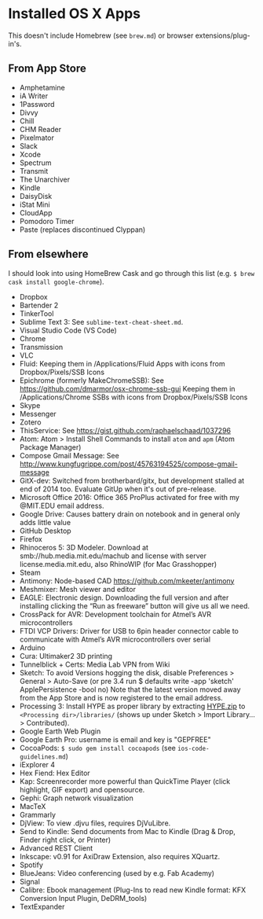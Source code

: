 # Installed OS X Apps
This doesn't include Homebrew (see `brew.md`) or browser extensions/plug-in's.

## From App Store
- Amphetamine
- iA Writer
- 1Password
- Divvy
- Chill
- CHM Reader
- Pixelmator
- Slack
- Xcode
- Spectrum
- Transmit
- The Unarchiver
- Kindle
- DaisyDisk
- iStat Mini
- CloudApp
- Pomodoro Timer
- Paste (replaces discontinued Clyppan)

## From elsewhere
I should look into using HomeBrew Cask and go through this list (e.g. `$ brew cask install google-chrome`).

- Dropbox
- Bartender 2
- TinkerTool
- Sublime Text 3: See `sublime-text-cheat-sheet.md`.
- Visual Studio Code (VS Code)
- Chrome
- Transmission
- VLC
- Fluid: Keeping them in /Applications/Fluid Apps with icons from Dropbox/Pixels/SSB Icons
- Epichrome (formerly MakeChromeSSB): See https://github.com/dmarmor/osx-chrome-ssb-gui Keeping them in /Applications/Chrome SSBs with icons from Dropbox/Pixels/SSB Icons
- Skype
- Messenger
- Zotero
- ThisService: See https://gist.github.com/raphaelschaad/1037296
- Atom: Atom > Install Shell Commands to install `atom` and `apm` (Atom Package Manager)
- Compose Gmail Message: See http://www.kungfugrippe.com/post/45763194525/compose-gmail-message
- GitX-dev: Switched from brotherbard/gitx, but development stalled at end of 2014 too. Evaluate GitUp when it's out of pre-release.
- Microsoft Office 2016: Office 365 ProPlus activated for free with my @MIT.EDU email address.
- Google Drive: Causes battery drain on notebook and in general only adds little value
- GitHub Desktop
- Firefox
- Rhinoceros 5: 3D Modeler. Download at smb://hub.media.mit.edu/machub and license with server license.media.mit.edu, also RhinoWIP (for Mac Grasshopper)
- Steam
- Antimony: Node-based CAD https://github.com/mkeeter/antimony
- Meshmixer: Mesh viewer and editor
- EAGLE: Electronic design. Downloading the full version and after installing clicking the “Run as freeware” button will give us all we need.
- CrossPack for AVR: Development toolchain for Atmel’s AVR microcontrollers
- FTDI VCP Drivers: Driver for USB to 6pin header connector cable to communicate with Atmel’s AVR microcontrollers over serial
- Arduino
- Cura: Ultimaker2 3D printing
- Tunnelblick + Certs: Media Lab VPN from Wiki
- Sketch: To avoid Versions hogging the disk, disable Preferences > General > Auto-Save (or pre 3.4 run $ defaults write -app 'sketch' ApplePersistence -bool no) Note that the latest version moved away from the App Store and is now registered to the email address.
- Processing 3: Install HYPE as proper library by extracting [HYPE.zip](https://github.com/hype/HYPE_Processing/blob/master/distribution/HYPE.zip) to `<Processing dir>/libraries/` (shows up under Sketch > Import Library… > Contributed).
- Google Earth Web Plugin
- Google Earth Pro: username is email and key is "GEPFREE"
- CocoaPods: `$ sudo gem install cocoapods` (see `ios-code-guidelines.md`)
- iExplorer 4
- Hex Fiend: Hex Editor
- Kap: Screenrecorder more powerful than QuickTime Player (click highlight, GIF export) and opensource.
- Gephi: Graph network visualization
- MacTeX
- Grammarly
- DjView: To view .djvu files, requires DjVuLibre.
- Send to Kindle: Send documents from Mac to Kindle (Drag & Drop, Finder right click, or Printer)
- Advanced REST Client
- Inkscape: v0.91 for AxiDraw Extension, also requires XQuartz.
- Spotify
- BlueJeans: Video conferencing (used by e.g. Fab Academy)
- Signal
- Calibre: Ebook management (Plug-Ins to read new Kindle format: KFX Conversion Input Plugin, DeDRM_tools)
-  TextExpander
